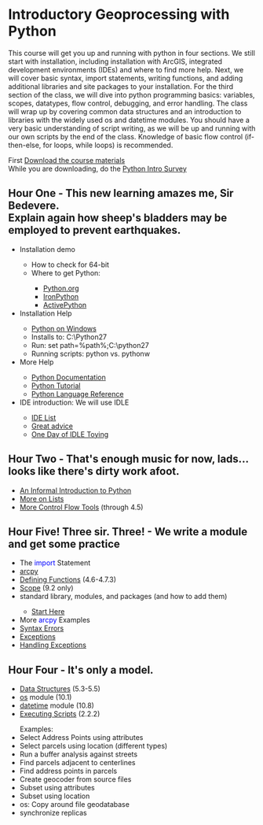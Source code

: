 <html>
<body>
<h1>Introductory Geoprocessing with Python</h1>
<p>This course will get you up and running with python in four sections. We still start with installation, including installation with ArcGIS, integrated development environments (IDEs) and where to find more help. Next, we will cover basic syntax, import statements, writing functions, and adding additional libraries and site packages to your installation. For the third section of the class, we will dive into python programming basics: variables, scopes, datatypes, flow control, debugging, and error handling. The class will wrap up by covering common data structures and an introduction to libraries with the widely used os and datetime modules. You should have a very basic understanding of script writing, as we will be up and running with our own scripts by the end of the class. Knowledge of basic flow control (if-then-else, for loops, while loops) is recommended.</p>
<div> First <a href="http://maptest.stlouisco.com/python/stlco.zip">Download the course materials</a></div>
<div>While you are downloading, do the <a href="http://www.surveymonkey.com/s/HRY3YSK">Python Intro Survey</a></div>
<h2>Hour One - This new learning amazes me, Sir Bedevere.<br>Explain again how sheep's bladders may be employed to prevent earthquakes.</h2>
<ul><li>Installation demo</li>
<ul><li>How to check for 64-bit</li>
<li>Where to get Python:</li>
<ul><li><a href="http://www.python.org/download/">Python.org</a></li>
<li><a href="http://ironpython.codeplex.com/">IronPython</a></li>
<li><a href="http://www.activestate.com/activepython/downloads">ActivePython</a></li></ul></ul>
<li>Installation Help</li>
<ul><li><a href="http://docs.python.org/2/using/windows.html">Python on Windows</a></li>
<li>Installs to: C:\Python27</li>
<li>Run: set path=%path%;C:\python27</li>
<li>Running scripts: python vs. pythonw</li></ul>
<li>More Help</li>
<ul><li><a href="http://docs.python.org/2/contents.html">Python Documentation</a></li>
<li><a href="http://docs.python.org/2/tutorial/">Python Tutorial</a></li>
<li><a href="http://docs.python.org/2/reference/index.html">Python Language Reference</a></li></ul>
<li>IDE introduction: We will use IDLE</li>
<ul>
<li><a href="http://wiki.python.org/moin/IntegratedDevelopmentEnvironments">IDE List</a></li>
<li><a href="http://stackoverflow.com/questions/81584/what-ide-to-use-for-python">Great advice</a></li>
<li><a href="https://hkn.eecs.berkeley.edu/~dyoo/python/idle_intro/index.html">One Day of IDLE Toying</a></li>
</ul>
</ul>
<h2>Hour Two - That's enough music for now, lads... looks like there's dirty work afoot.</h2>
<ul>
<li><a href="http://docs.python.org/2/tutorial/introduction.html">An Informal Introduction to Python</a></li>
<li><a href="http://docs.python.org/2/tutorial/datastructures.html#more-on-lists">More on Lists</a></li>
<li><a href="http://docs.python.org/2/tutorial/controlflow.html">More Control Flow Tools</a> (through 4.5)</li>
</ul>
<h2>Hour Five! Three sir. Three! - We write a module and get some practice</h2>
<ul>
<li>The <span style="color:#00f">import</span> Statement</li>
<li><a href="http://resources.arcgis.com/en/help/main/10.1/index.html#//000v00000001000000">arcpy</a></li>
<li><a href="http://docs.python.org/2/tutorial/controlflow.html#defining-functions">Defining Functions</a> (4.6-4.7.3)</li>
<li><a href="http://docs.python.org/2/tutorial/classes.html">Scope</a> (9.2 only)</li>
<li>standard library, modules, and packages (and how to add them)</li>
<ul><li><a href="http://docs.python.org/2/tutorial/modules.html">Start Here</a></li></ul>
<li>More <span style="color:#00f">arcpy</span> Examples</li>
<li><a href="http://docs.python.org/2/tutorial/errors.html#syntax-errors">Syntax Errors</a></li>
<li><a href="http://docs.python.org/2/tutorial/errors.html#exceptions">Exceptions</a></li>
<li><a href="http://docs.python.org/2/tutorial/errors.html#handling-exceptions">Handling Exceptions</a></li>
</ul>
<h2>Hour Four - It's only a model.</h2>
<ul>
<li><a href="http://docs.python.org/2/tutorial/datastructures.html#tuples-and-sequences">Data Structures</a> (5.3-5.5)</li>
<li><a href="http://docs.python.org/2/tutorial/stdlib.html#operating-system-interface">os</a> module (10.1)</li>
<li><a href="http://docs.python.org/2/tutorial/stdlib.html#dates-and-times">datetime</a> module (10.8)</li>
<li><a href="http://docs.python.org/2/tutorial/interpreter.html#executable-python-scripts">Executing Scripts</a> (2.2.2)</li>
</ul>
<ul>Examples:
<li>Select Address Points using attributes</li>
<li>Select parcels using location (different types)</li>
<li>Run a buffer analysis against streets</li>
<li>Find parcels adjacent to centerlines</li>
<li>Find address points in parcels</li>
<li>Create geocoder from source files</li>
<li>Subset using attributes</li>
<li>Subset using location</li>
<li>os: Copy around file geodatabase</li>
<li>synchronize replicas</li>
</ul>
</body>
</html>
